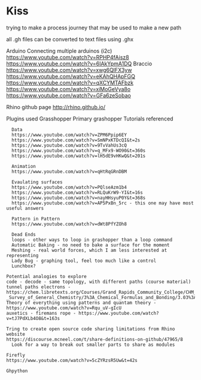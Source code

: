 # Kiss
trying to make a process journey that may be used to make a new path

all .gh files can be converted to text files using .ghx


Arduino
  Connecting multiple arduinos (i2c)
    https://www.youtube.com/watch?v=RPHP4fAisz8
    https://www.youtube.com/watch?v=6IAkYpmA1DQ
  Braccio
   https://www.youtube.com/watch?v=xwg6QIFX3yw
   https://www.youtube.com/watch?v=eKAhQHApFGQ
   https://www.youtube.com/watch?v=qXCYMTAFbzk
   https://www.youtube.com/watch?v=xiMoGeVya8o
   https://www.youtube.com/watch?v=GFa6zeSobao
  
Rhino
github page
http://rhino.github.io/

  Plugins used
    Grasshopper
      Primary grashopper Tutorials referenced

      Data
      https://www.youtube.com/watch?v=ZPM6Ppip6EY
      https://www.youtube.com/watch?v=SmNPxKTDcQI&t=2s
      https://www.youtube.com/watch?v=9TvVahUs3cQ
      https://www.youtube.com/watch?v=q_MFx9-WO90&t=360s
      https://www.youtube.com/watch?v=lH5dE9vHKwQ&t=201s

      Animation
      https://www.youtube.com/watch?v=qHtRqGRnDBM
      
      Evaulating surfaces
      https://www.youtube.com/watch?v=PQlseAzm1b4
      https://www.youtube.com/watch?v=RLQuKrW9-YI&t=16s
      https://www.youtube.com/watch?v=nayHHsyuP0Y&t=368s
      https://www.youtube.com/watch?v=AP5PxBn_5rc - this one may have most useful answers
      
      Pattern in Pattern
      https://www.youtube.com/watch?v=dWt8PfYZOh8
      
      Dead Ends
      loops - other ways to loop in grashopper than a loop command
      Automatic Baking - no need to bake a surface for the moment
      Meshing - real world forces, which I am less interested at representing
      Lady Bug - graphing tool, feel too much like a control
      Lunchbox?

    Potential analogies to explore
    code - decode - same topology, with different paths (course material)
    tunnel paths electrons - https://chem.libretexts.org/Courses/Grand_Rapids_Community_College/CHM_120_-_Survey_of_General_Chemistry/3%3A_Chemical_Formulas_and_Bonding/3.03%3A_Chemical_Bonds
    Theory of everything using patterns and quantam theory - https://www.youtube.com/watch?v=Rqu_uV-gIcU
    auxetics - firemans rope - https://www.youtube.com/watch?v=tJ7PdXLb4O8&t=163s

    Tring to create open source code sharing limitations from Rhino website
    https://discourse.mcneel.com/t/share-definitions-on-github/47965/8
      Look for a way to break out smaller parts to share as modules
    
    Firefly
    https://www.youtube.com/watch?v=5cZYRzsR5Uw&t=42s
    
    Ghpython
